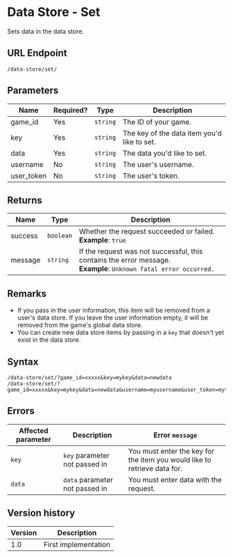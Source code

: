 # Data Store - Set

Sets data in the data store.

## URL Endpoint

```
/data-store/set/
```

## Parameters

| Name       | Required? | Type     | Description                                 |
| ---------- | --------- | -------- | ------------------------------------------- |
| game_id    | Yes       | `string` | The ID of your game.                        |
| key        | Yes       | `string` | The key of the data item you'd like to set. |
| data       | Yes       | `string` | The data you'd like to set.                 |
| username   | No        | `string` | The user's username.                        |
| user_token | No        | `string` | The user's token.                           |

## Returns

| Name    | Type      | Description                                                                                                           |
| ------- | --------- | --------------------------------------------------------------------------------------------------------------------- |
| success | `boolean` | Whether the request succeeded or failed. <br> **Example**: `true`                                                     |
| message | `string`  | If the request was not successful, this contains the error message. <br> **Example**: `Unknown fatal error occurred.` |

## Remarks

* If you pass in the user information, this item will be removed from a user's data store. If you
	leave the user information empty, it will be removed from the game's global data store.
* You can create new data store items by passing in a `key` that doesn't yet exist in the data
	store.

## Syntax

```
/data-store/set/?game_id=xxxxx&key=mykey&data=newdata
/data-store/set/?game_id=xxxxx&key=mykey&data=newdata&username=myusername&user_token=mytoken
```

## Errors

| Affected parameter | Description                    | Error `message`                                                          |
| ------------------ | ------------------------------ | ------------------------------------------------------------------------ |
| `key`              | `key` parameter not passed in  | You must enter the key for the item you would like to retrieve data for. |
| `data`             | `data` parameter not passed in | You must enter data with the request.                                    |

## Version history

| Version | Description          |
| ------- | -------------------- |
| 1.0     | First implementation |
